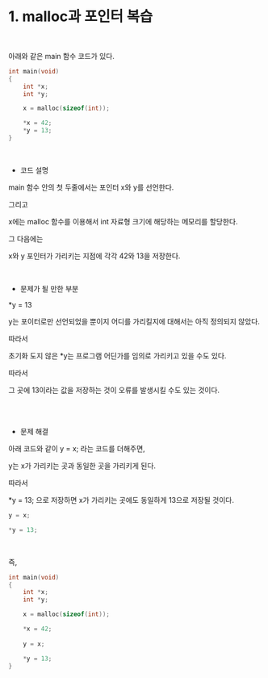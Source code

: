 # 1. malloc과 포인터 복습

<br/>

아래와 같은 main 함수 코드가 있다.

```c
int main(void)
{
    int *x;
    int *y;

    x = malloc(sizeof(int));

    *x = 42;
    *y = 13;
}
```



<br/>

- 코드 설명

main 함수 안의 첫 두줄에서는 포인터 x와 y를 선언한다.

그리고 

x에는 malloc 함수를 이용해서 int 자료형 크기에 해당하는 메모리를 할당한다.

그 다음에는

x와 y 포인터가 가리키는 지점에 각각 42와 13을 저장한다.



<br/>

- 문제가 될 만한 부분

*y = 13

y는 포이터로만 선언되었을 뿐이지 어디를 가리킬지에 대해서는 아직 정의되지 않았다.

따라서

초기화 도지 않은 *y는 프로그램 어딘가를 임의로 가리키고 있을 수도 있다.

따라서 

그 곳에 13이라는 값을 저장하는 것이 오류를 발생시킬 수도 있는 것이다.



<br/><br/>

- 문제 해결

아래 코드와 같이 y = x; 라는 코드를 더해주면,

y는 x가 가리키는 곳과 동일한 곳을 가리키게 된다.

따라서

*y = 13; 으로 저장하면 x가 가리키는 곳에도 동일하게 13으로 저장될 것이다.

```c
y = x;

*y = 13;
```



<br/>

즉,

```c
int main(void)
{
    int *x;
    int *y;

    x = malloc(sizeof(int));

    *x = 42;
    
    y = x;

    *y = 13;
}
```





<br/><br/>



